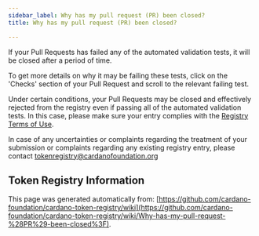 ```yaml
--- 
sidebar_label: Why has my pull request (PR) been closed?
title: Why has my pull request (PR) been closed?

--- 
```

If your Pull Requests has failed any of the automated validation tests, it will be closed after a period of time.

To get more details on why it may be failing these tests, click on the 'Checks' section of your Pull Request and scroll to the relevant failing test. 

Under certain conditions, your Pull Requests may be closed and effectively rejected from the registry even if passing all of the automated validation tests. In this case, please make sure your entry complies with the [Registry Terms of Use](https://github.com/cardano-foundation/cardano-token-registry/blob/master/Registry_Terms_of_Use.md).

In case of any uncertainties or complaints regarding the treatment of your submission or complaints regarding any existing registry entry, please contact tokenregistry@cardanofoundation.org  
## Token Registry Information  
This page was generated automatically from: [https://github.com/cardano-foundation/cardano-token-registry/wiki](https://github.com/cardano-foundation/cardano-token-registry/wiki/Why-has-my-pull-request-%28PR%29-been-closed%3F).